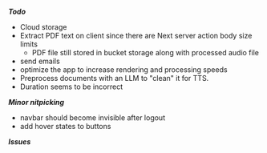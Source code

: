 ***Todo***

- Cloud storage
- Extract PDF text on client since there are Next server action body size limits
  - PDF file still stored in bucket storage along with processed audio file
- send emails
- optimize the app to increase rendering and processing speeds
- Preprocess documents with an LLM to "clean" it for TTS.
- Duration seems to be incorrect

**_Minor nitpicking_**
- navbar should become invisible after logout
- add hover states to buttons

**_Issues_**
